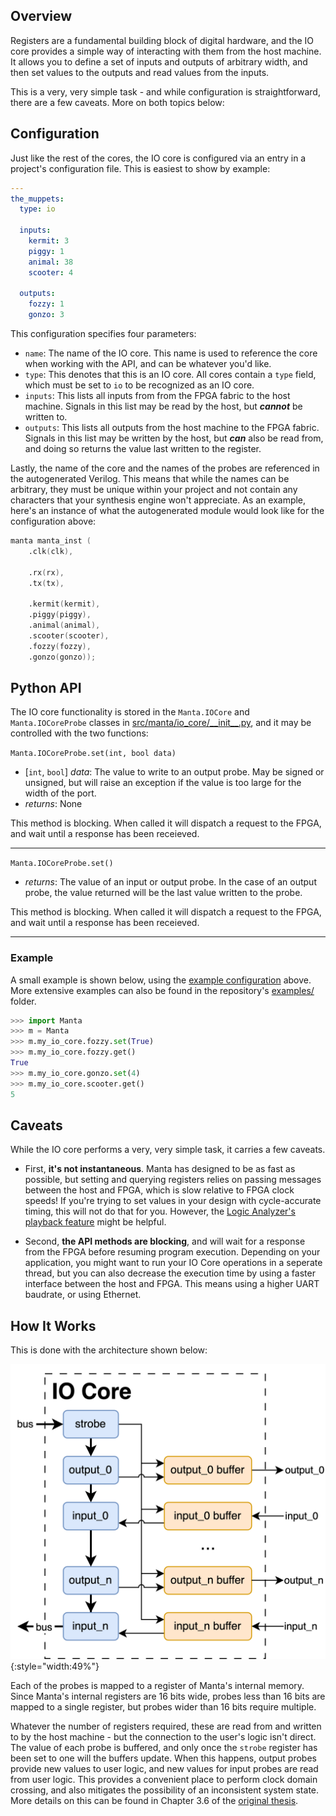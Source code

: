 
## Overview
Registers are a fundamental building block of digital hardware, and the IO core provides a simple way of interacting with them from the host machine. It allows you to define a set of inputs and outputs of arbitrary width, and then set values to the outputs and read values from the inputs.

This is a very, very simple task - and while configuration is straightforward, there are a few caveats. More on both topics below:

## Configuration

Just like the rest of the cores, the IO core is configured via an entry in a project's configuration file. This is easiest to show by example:

```yaml
---
the_muppets:
  type: io

  inputs:
    kermit: 3
    piggy: 1
    animal: 38
    scooter: 4

  outputs:
    fozzy: 1
    gonzo: 3
```
This configuration specifies four parameters:

- `name`: The name of the IO core. This name is used to reference the core when working with the API, and can be whatever you'd like.
- `type`: This denotes that this is an IO core. All cores contain a `type` field, which must be set to `io` to be recognized as an IO core.
- `inputs`: This lists all inputs from from the FPGA fabric to the host machine. Signals in this list may be read by the host, but ___cannot___ be written to.
- `outputs`: This lists all outputs from the host machine to the FPGA fabric. Signals in this list may be written by the host, but ___can___ also be read from, and doing so returns the value last written to the register.

Lastly, the name of the core and the names of the probes are referenced in the autogenerated Verilog. This means that while the names can be arbitrary, they must be unique within your project and not contain any characters that your synthesis engine won't appreciate. As an example, here's an instance of what the autogenerated module would look like for the configuration above:

```verilog
manta manta_inst (
    .clk(clk),

    .rx(rx),
    .tx(tx),

    .kermit(kermit),
    .piggy(piggy),
    .animal(animal),
    .scooter(scooter),
    .fozzy(fozzy),
    .gonzo(gonzo));
```


## Python API

The IO core functionality is stored in the `Manta.IOCore` and `Manta.IOCoreProbe` classes in [src/manta/io_core/\_\_init\_\_.py](https://github.com/fischermoseley/manta/blob/main/src/manta/io_core/__init__.py), and it may be controlled with the two functions:

`Manta.IOCoreProbe.set(int, bool data)`

- [`int`, `bool`] _data_: The value to write to an output probe. May be signed or unsigned, but will raise an exception if the value is too large for the width of the port.
- _returns_: None

This method is blocking. When called it will dispatch a request to the FPGA, and wait until a response has been receieved.

---

`Manta.IOCoreProbe.set()`

- _returns_: The value of an input or output probe. In the case of an output probe, the value returned will be the last value written to the probe.

This method is blocking. When called it will dispatch a request to the FPGA, and wait until a response has been receieved.

---


### Example

A small example is shown below, using the [example configuration](#configuration) above. More extensive examples can also be found in the repository's [examples/](https://github.com/fischermoseley/manta/tree/main/examples) folder.

```python
>>> import Manta
>>> m = Manta
>>> m.my_io_core.fozzy.set(True)
>>> m.my_io_core.fozzy.get()
True
>>> m.my_io_core.gonzo.set(4)
>>> m.my_io_core.scooter.get()
5
```

## Caveats

While the IO core performs a very, very simple task, it carries a few caveats.

- First, __it's not instantaneous__. Manta has designed to be as fast as possible, but setting and querying registers relies on passing messages between the host and FPGA, which is slow relative to FPGA clock speeds! If you're trying to set values in your design with cycle-accurate timing, this will not do that for you. However, the [Logic Analyzer's playback feature](./logic_analyzer.md#playback) might be helpful.

- Second, __the API methods are blocking__, and will wait for a response from the FPGA before resuming program execution. Depending on your application, you might want to run your IO Core operations in a seperate thread, but you can also decrease the execution time by using a faster interface between the host and FPGA. This means using a higher UART baudrate, or using Ethernet.

## How It Works

This is done with the architecture shown below:

![](assets/io_core_block_diagram.png){:style="width:49%"}

Each of the probes is mapped to a register of Manta's internal memory. Since Manta's internal registers are 16 bits wide, probes less than 16 bits are mapped to a single register, but probes wider than 16 bits require multiple.

Whatever the number of registers required, these are read from and written to by the host machine - but the connection to the user's logic isn't direct. The value of each probe is buffered, and only once the `strobe` register has been set to one will the buffers update. When this happens, output probes provide new values to user logic, and new values for input probes are read from user logic. This provides a convenient place to perform clock domain crossing, and also mitigates the possibility of an inconsistent system state. More details on this can be found in Chapter 3.6 of the [original thesis](thesis.pdf).